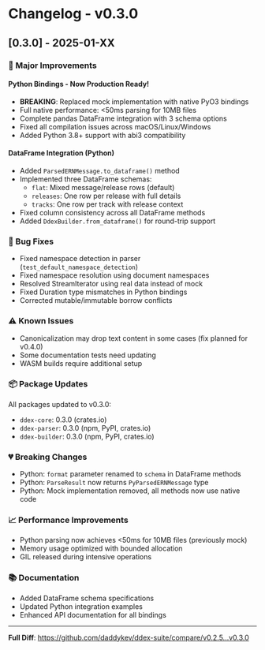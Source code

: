 # Changelog - v0.3.0

## [0.3.0] - 2025-01-XX

### 🎉 Major Improvements

#### Python Bindings - Now Production Ready!
- **BREAKING**: Replaced mock implementation with native PyO3 bindings
- Full native performance: <50ms parsing for 10MB files
- Complete pandas DataFrame integration with 3 schema options
- Fixed all compilation issues across macOS/Linux/Windows
- Added Python 3.8+ support with abi3 compatibility

#### DataFrame Integration (Python)
- Added `ParsedERNMessage.to_dataframe()` method
- Implemented three DataFrame schemas:
  - `flat`: Mixed message/release rows (default)
  - `releases`: One row per release with full details
  - `tracks`: One row per track with release context
- Fixed column consistency across all DataFrame methods
- Added `DdexBuilder.from_dataframe()` for round-trip support

### 🐛 Bug Fixes
- Fixed namespace detection in parser (`test_default_namespace_detection`)
- Fixed namespace resolution using document namespaces
- Resolved StreamIterator using real data instead of mock
- Fixed Duration type mismatches in Python bindings
- Corrected mutable/immutable borrow conflicts

### ⚠️ Known Issues
- Canonicalization may drop text content in some cases (fix planned for v0.4.0)
- Some documentation tests need updating
- WASM builds require additional setup

### 📦 Package Updates
All packages updated to v0.3.0:
- `ddex-core`: 0.3.0 (crates.io)
- `ddex-parser`: 0.3.0 (npm, PyPI, crates.io)
- `ddex-builder`: 0.3.0 (npm, PyPI, crates.io)

### 💔 Breaking Changes
- Python: `format` parameter renamed to `schema` in DataFrame methods
- Python: `ParseResult` now returns `PyParsedERNMessage` type
- Python: Mock implementation removed, all methods now use native code

### 📈 Performance Improvements
- Python parsing now achieves <50ms for 10MB files (previously mock)
- Memory usage optimized with bounded allocation
- GIL released during intensive operations

### 📚 Documentation
- Added DataFrame schema specifications
- Updated Python integration examples
- Enhanced API documentation for all bindings

---
**Full Diff**: https://github.com/daddykev/ddex-suite/compare/v0.2.5...v0.3.0